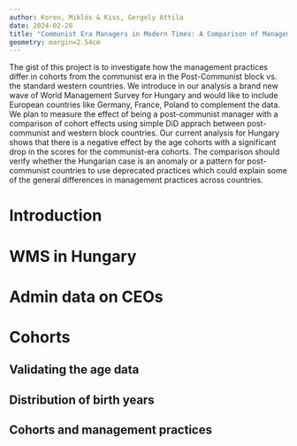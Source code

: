 ```yaml
---
author: Koren, Miklós & Kiss, Gergely Attila
date: 2024-02-26
title: "Communist Era Managers in Modern Times: A Comparison of Management Skills Across Countries and Generations"
geometry: margin=2.54cm
---
```


The gist of this project is to investigate how the management practices differ in cohorts from the communist era in the Post-Communist block vs. the standard western countries. We introduce in our analysis a brand new wave of World Management Survey for Hungary and would like to include European countries like Germany, France, Poland to complement the data. We plan to measure the effect of being a post-communist manager with a comparison of cohort effects using simple DiD apprach between post-communist and western block countries. Our current analysis for Hungary shows that there is a negative effect by the age cohorts with a significant drop in the scores for the communist-era cohorts. The comparison should verify whether the Hungarian case is an anomaly or a pattern for post-communist countries to use deprecated practices which could explain some of the general differences in management practices across countries.

# Introduction

# WMS in Hungary

# Admin data on CEOs

# Cohorts

## Validating the age data

## Distribution of birth years

## Cohorts and management practices
